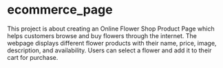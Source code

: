 # ecommerce_page
This project is about creating an Online Flower Shop Product Page which helps customers browse and buy flowers through the internet. The webpage displays different flower products with their name, price, image, description, and availability. Users can select a flower and add it to their cart for purchase.
